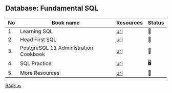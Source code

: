 ## Database: Fundamental SQL

| No | Book name                             | Resources                                                                                                                   |Status|
|----|---------------------------------------|-----------------------------------------------------------------------------------------------------------------------------|------|
| 1. | Learning SQL                          | [url](https://github.com/Urunov/Interview-Preparation-WAY/tree/master/Books/Database/Learning-SQL)                  |📘|
| 2. | Head First SQL                        | [url](https://github.com/Urunov/Interview-Preparation-WAY/tree/master/Books/Database/HeadFirstSQL)                  |📘|
| 3. | PostgreSQL 11 Administration Cookbook | [url](https://github.com/Urunov/Interview-Preparation-WAY/tree/master/Books/Database/PostgreSQL-11-Administration-Cookbook) |📖|
| 4. | SQL Practice | [url]() |🖥️|
| 5. | More Resources | [url]() |🔲|
[Back 🔙](https://github.com/Urunov/Interview-Preparation-WAY)
